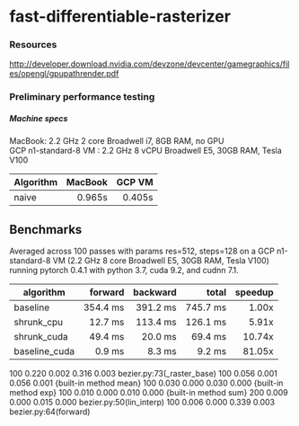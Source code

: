# fast-differentiable-rasterizer

### Resources
http://developer.download.nvidia.com/devzone/devcenter/gamegraphics/files/opengl/gpupathrender.pdf

### Preliminary performance testing

##### Machine specs
MacBook: 2.2 GHz 2 core Broadwell i7, 8GB RAM, no GPU\
GCP n1-standard-8 VM : 2.2 GHz 8 vCPU Broadwell E5, 30GB RAM, Tesla V100

|Algorithm |MacBook  |GCP VM    |
|----------|--------:|---------:|
|naive     |0.965s   |0.405s    |

## Benchmarks
Averaged across 100 passes with params res=512, steps=128 on a GCP n1-standard-8 VM (2.2 GHz 8 core Broadwell E5, 30GB RAM, Tesla V100) running pytorch 0.4.1 with python 3.7, cuda 9.2, and cudnn 7.1.

|algorithm      |forward  |backward |total    |speedup |
|---------------|--------:|--------:|--------:|-------:|
|baseline       |354.4 ms |391.2 ms |745.7 ms |1.00x   |
|shrunk_cpu     |12.7 ms  |113.4 ms |126.1 ms |5.91x   |
|shrunk_cuda    |49.4 ms  |20.0 ms  |69.4 ms  |10.74x  |
|baseline_cuda  |0.9 ms   |8.3 ms   |9.2 ms   |81.05x  |


100    0.220    0.002    0.316    0.003 bezier.py:73(_raster_base)
100    0.056    0.001    0.056    0.001 {built-in method mean}
100    0.030    0.000    0.030    0.000 {built-in method exp}
100    0.010    0.000    0.010    0.000 {built-in method sum}
200    0.009    0.000    0.015    0.000 bezier.py:50(lin_interp)
100    0.006    0.000    0.339    0.003 bezier.py:64(forward)
